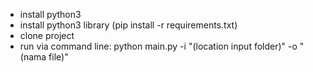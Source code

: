 - install python3
- install python3 library (pip install -r requirements.txt)
- clone project
- run via command line: python main.py -i "(location input folder)" -o "(nama file)"